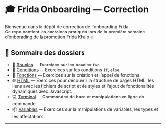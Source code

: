 # 🎓 Frida Onboarding — Correction

Bienvenue dans le dépôt de correction de l'onboarding Frida.  
Ce repo contient les exercices pratiqués lors de la premiére semaine d‘onborading de la promotion Frida Khalo 🔥

## 📂 Sommaire des dossiers

- 🔁 [Boucles](./boucles) — Exercices sur les boucles `for`.  
- 🔀 [Conditions](./conditions) — Exercices sur les conditions `if`, `else`.  
- 🧠 [Fonctions](./fonctions) — Exercices sur la création et l’appel de fonctions.  
- 🌐 [HTML](./html) — Exercices pour découvrir la structure de pages HTML, les liens avec les fichiers de script et de styles et l‘ajout de fonctionalités dynamiques avec Javascript.  
- 💻 [Terminal](./terminal) — Commandes de base et manipulations en ligne de commande.  
- 📦 [Variables](./variables) — Exercices sur la manipulations de variables, les types et les affectations.  

---

